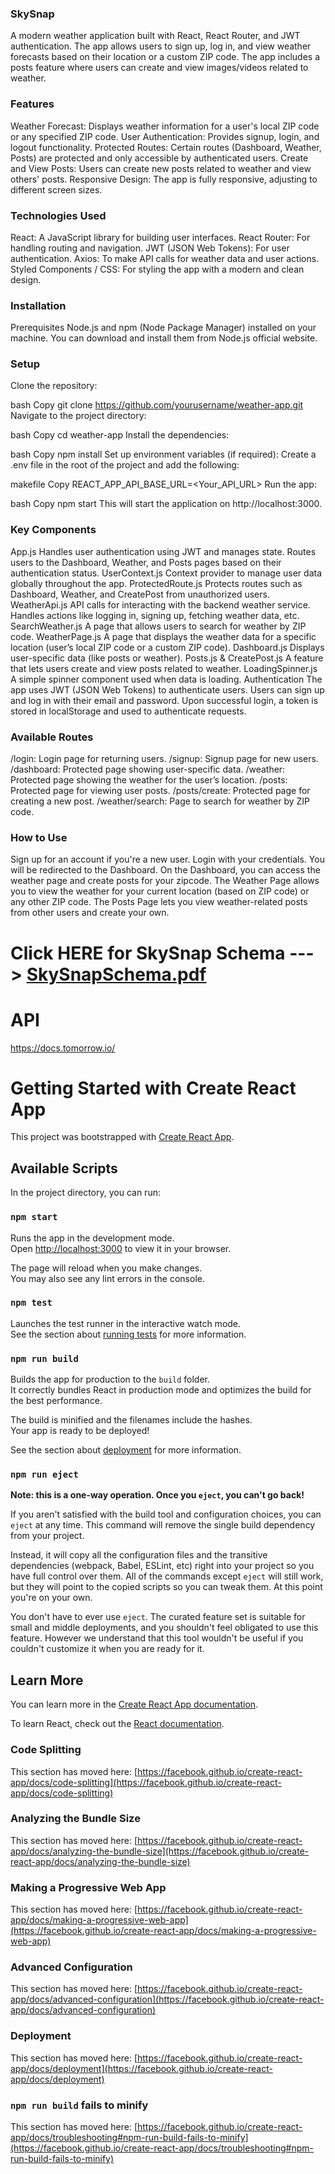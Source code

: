 ### SkySnap
A modern weather application built with React, React Router, and JWT authentication. The app allows users to sign up, log in, and view weather forecasts based on their location or a custom ZIP code. The app includes a posts feature where users can create and view images/videos related to weather.

### Features
Weather Forecast: 
    Displays weather information for a user's local ZIP code or any specified ZIP code.
User Authentication: 
    Provides signup, login, and logout functionality.
Protected Routes: 
    Certain routes (Dashboard, Weather, Posts) are protected and only accessible by authenticated users.
Create and View Posts: 
    Users can create new posts related to weather and view others' posts.
Responsive Design: 
    The app is fully responsive, adjusting to different screen sizes.

### Technologies Used
React: A JavaScript library for building user interfaces.
React Router: For handling routing and navigation.
JWT (JSON Web Tokens): For user authentication.
Axios: To make API calls for weather data and user actions.
Styled Components / CSS: For styling the app with a modern and clean design.

### Installation
Prerequisites
Node.js and npm (Node Package Manager) installed on your machine. You can download and install them from Node.js official website.

### Setup
Clone the repository:

bash
Copy
git clone https://github.com/yourusername/weather-app.git
Navigate to the project directory:

bash
Copy
cd weather-app
Install the dependencies:

bash
Copy
npm install
Set up environment variables (if required): Create a .env file in the root of the project and add the following:

makefile
Copy
REACT_APP_API_BASE_URL=<Your_API_URL>
Run the app:

bash
Copy
npm start
This will start the application on http://localhost:3000.


### Key Components
App.js
    Handles user authentication using JWT and manages state.
    Routes users to the Dashboard, Weather, and Posts pages based on their authentication status.
UserContext.js
    Context provider to manage user data globally throughout the app.
ProtectedRoute.js
    Protects routes such as Dashboard, Weather, and CreatePost from unauthorized users.
WeatherApi.js
    API calls for interacting with the backend weather service.
    Handles actions like logging in, signing up, fetching weather data, etc.
SearchWeather.js
    A page that allows users to search for weather by ZIP code.
WeatherPage.js
    A page that displays the weather data for a specific location (user’s local ZIP code or a custom ZIP code).
Dashboard.js
    Displays user-specific data (like posts or weather).
Posts.js & CreatePost.js
    A feature that lets users create and view posts related to weather.
LoadingSpinner.js
    A simple spinner component used when data is loading.
Authentication
    The app uses JWT (JSON Web Tokens) to authenticate users.
    Users can sign up and log in with their email and password.
    Upon successful login, a token is stored in localStorage and used to authenticate requests.


### Available Routes
/login: Login page for returning users.
/signup: Signup page for new users.
/dashboard: Protected page showing user-specific data.
/weather: Protected page showing the weather for the user’s location.
/posts: Protected page for viewing user posts.
/posts/create: Protected page for creating a new post.
/weather/search: Page to search for weather by ZIP code.

### How to Use
Sign up for an account if you're a new user.
Login with your credentials. You will be redirected to the Dashboard.
On the Dashboard, you can access the weather page and create posts for your zipcode.
The Weather Page allows you to view the weather for your current location (based on ZIP code) or any other ZIP code.
The Posts Page lets you view weather-related posts from other users and create your own.


# Click HERE for SkySnap Schema --->  [SkySnapSchema.pdf](https://github.com/user-attachments/files/17579600/SkySnapSchema.pdf)

# API
https://docs.tomorrow.io/

# Getting Started with Create React App

This project was bootstrapped with [Create React App](https://github.com/facebook/create-react-app).

## Available Scripts

In the project directory, you can run:

### `npm start`

Runs the app in the development mode.\
Open [http://localhost:3000](http://localhost:3000) to view it in your browser.

The page will reload when you make changes.\
You may also see any lint errors in the console.

### `npm test`

Launches the test runner in the interactive watch mode.\
See the section about [running tests](https://facebook.github.io/create-react-app/docs/running-tests) for more information.

### `npm run build`

Builds the app for production to the `build` folder.\
It correctly bundles React in production mode and optimizes the build for the best performance.

The build is minified and the filenames include the hashes.\
Your app is ready to be deployed!

See the section about [deployment](https://facebook.github.io/create-react-app/docs/deployment) for more information.

### `npm run eject`

**Note: this is a one-way operation. Once you `eject`, you can't go back!**

If you aren't satisfied with the build tool and configuration choices, you can `eject` at any time. This command will remove the single build dependency from your project.

Instead, it will copy all the configuration files and the transitive dependencies (webpack, Babel, ESLint, etc) right into your project so you have full control over them. All of the commands except `eject` will still work, but they will point to the copied scripts so you can tweak them. At this point you're on your own.

You don't have to ever use `eject`. The curated feature set is suitable for small and middle deployments, and you shouldn't feel obligated to use this feature. However we understand that this tool wouldn't be useful if you couldn't customize it when you are ready for it.

## Learn More

You can learn more in the [Create React App documentation](https://facebook.github.io/create-react-app/docs/getting-started).

To learn React, check out the [React documentation](https://reactjs.org/).

### Code Splitting

This section has moved here: [https://facebook.github.io/create-react-app/docs/code-splitting](https://facebook.github.io/create-react-app/docs/code-splitting)

### Analyzing the Bundle Size

This section has moved here: [https://facebook.github.io/create-react-app/docs/analyzing-the-bundle-size](https://facebook.github.io/create-react-app/docs/analyzing-the-bundle-size)

### Making a Progressive Web App

This section has moved here: [https://facebook.github.io/create-react-app/docs/making-a-progressive-web-app](https://facebook.github.io/create-react-app/docs/making-a-progressive-web-app)

### Advanced Configuration

This section has moved here: [https://facebook.github.io/create-react-app/docs/advanced-configuration](https://facebook.github.io/create-react-app/docs/advanced-configuration)

### Deployment

This section has moved here: [https://facebook.github.io/create-react-app/docs/deployment](https://facebook.github.io/create-react-app/docs/deployment)

### `npm run build` fails to minify

This section has moved here: [https://facebook.github.io/create-react-app/docs/troubleshooting#npm-run-build-fails-to-minify](https://facebook.github.io/create-react-app/docs/troubleshooting#npm-run-build-fails-to-minify)




